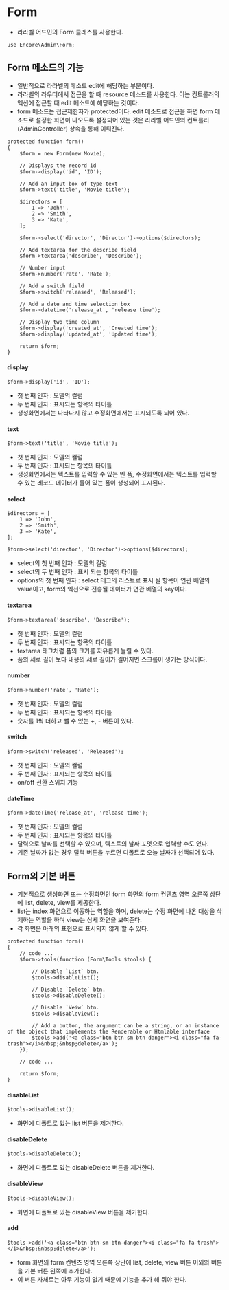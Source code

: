 # Form
- 라라벨 어드민의 Form 클래스를 사용한다.
```
use Encore\Admin\Form;
```

## Form 메소드의 기능
- 일반적으로 라라벨의 메소드 edit에 해당하는 부분이다.
- 라라벨의 라우터에서 접근을 할 때 resource 메소드를 사용한다. 이는 컨트롤러의 엑션에 접근할 때 edit 메소드에 해당하는 것이다.
- form 메소드는 접근제한자가 protected이다. edit 메소드로 접근을 하면 form 메소드로 설정한 화면이 나오도록 설정되어 있는 것은 라라벨 어드민의 컨트롤러(AdminController) 상속을 통해 이뤄진다.

```
protected function form()
{
    $form = new Form(new Movie);

    // Displays the record id
    $form->display('id', 'ID');

    // Add an input box of type text
    $form->text('title', 'Movie title');

    $directors = [
        1 => 'John',
        2 => 'Smith',
        3 => 'Kate',
    ];

    $form->select('director', 'Director')->options($directors);

    // Add textarea for the describe field
    $form->textarea('describe', 'Describe');

    // Number input
    $form->number('rate', 'Rate');

    // Add a switch field
    $form->switch('released', 'Released');

    // Add a date and time selection box
    $form->datetime('release_at', 'release time');

    // Display two time column
    $form->display('created_at', 'Created time');
    $form->display('updated_at', 'Updated time');

    return $form;
}
```

#### display
```
$form->display('id', 'ID');
```
- 첫 번째 인자 : 모델의 컬럼
- 두 번째 인자 : 표시되는 항목의 타이틀
- 생성화면에서는 나타나지 않고 수정화면에서는 표시되도록 되어 있다.

#### text
```
$form->text('title', 'Movie title');
```
- 첫 번째 인자 : 모델의 컬럼
- 두 번째 인자 : 표시되는 항목의 타이틀
- 생성화면에서는 텍스트를 입력할 수 있는 빈 폼, 수정화면에서는 텍스트를 입력할 수 있는 레코드 데이터가 들어 있는 폼이 생성되어 표시된다.

#### select
```
$directors = [
    1 => 'John',
    2 => 'Smith',
    3 => 'Kate',
];

$form->select('director', 'Director')->options($directors);
```
- select의 첫 번째 인자 : 모델의 컬럼
- select의 두 번째 인자 : 표시 되는 항목의 타이틀
- options의 첫 번째 인자 : select 테그의 리스트로 표시 될 항목이 연관 배열의 value이고, form의 엑션으로 전송될 데이터가 연관 배열의 key이다.

#### textarea
```
$form->textarea('describe', 'Describe');
```
- 첫 번째 인자 : 모델의 컬럼
- 두 번째 인자 : 표시되는 항목의 타이틀
- textarea 태그처럼 폼의 크기를 자유롭게 늘릴 수 있다.
- 폼의 세로 길이 보다 내용의 세로 길이가 길어지면 스크롤이 생기는 방식이다.

#### number
```
$form->number('rate', 'Rate');
```
- 첫 번째 인자 : 모델의 컬럼
- 두 번째 인자 : 표시되는 항목의 타이틀
- 숫자를 1씩 더하고 뺄 수 있는 +, - 버튼이 있다.

#### switch
```
$form->switch('released', 'Released');
```
- 첫 번째 인자 : 모델의 컬럼
- 두 번째 인자 : 표시되는 항목의 타이틀
- on/off 전환 스위치 기능

#### dateTime
```
$form->dateTime('release_at', 'release time');
```
- 첫 번째 인자 : 모델의 컬럼
- 두 번째 인자 : 표시되는 항목의 타이틀
- 달력으로 날짜를 선택할 수 있으며, 텍스트의 날짜 포멧으로 입력할 수도 있다.
- 기존 날짜가 없는 경우 달력 버튼을 누르면 디폴트로 오늘 날짜가 선택되어 있다.

## Form의 기본 버튼
- 기본적으로 생성화면 또는 수정화면인 form 화면의 form 컨텐츠 영역 오른쪽 상단에 list, delete, view를 제공한다.
- list는 index 화면으로 이동하는 역할을 하며, delete는 수정 화면에 나온 대상을 삭제하는 역할을 하며 view는 상세 화면을 보여준다.
- 각 화면은 아래의 표현으로 표시되지 않게 할 수 있다.
```
protected function form()
{
    // code ...
    $form->tools(function (Form\Tools $tools) {

        // Disable `List` btn.
        $tools->disableList();

        // Disable `Delete` btn.
        $tools->disableDelete();

        // Disable `Veiw` btn.
        $tools->disableView();

        // Add a button, the argument can be a string, or an instance of the object that implements the Renderable or Htmlable interface
        $tools->add('<a class="btn btn-sm btn-danger"><i class="fa fa-trash"></i>&nbsp;&nbsp;delete</a>');
    });
    
    // code ...
    
    return $form;
}
```

#### disableList
```
$tools->disableList();
```
- 화면에 디폴트로 있는 list 버튼을 제거한다.

#### disableDelete
````
$tools->disableDelete();
````
- 화면에 디폴트로 있는 disableDelete 버튼을 제거한다.

#### disableView
````
$tools->disableView();
````
- 화면에 디폴트로 있는 disableView 버튼을 제거한다.

#### add
````
$tools->add('<a class="btn btn-sm btn-danger"><i class="fa fa-trash"></i>&nbsp;&nbsp;delete</a>');
````
- form 화면의 form 컨텐츠 영역 오른쪽 상단에 list, delete, view 버튼 이외의 버튼을 기본 버튼 왼쪽에 추가한다.
- 이 버튼 자체로는 아무 기능이 없기 때문에 기능을 추가 해 줘야 한다.
